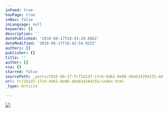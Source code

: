 ```yaml
---
inFeed: true
hasPage: true
inNav: false
inLanguage: null
keywords: []
description: ''
datePublished: '2016-08-17T18:43:20.086Z'
dateModified: '2016-08-17T18:42:54.925Z'
authors: []
publisher: {}
title: ''
author: []
via: {}
starred: false
sourcePath: _posts/2016-08-17-fc71b1d7-17c6-4d62-8e06-d0ab34204255.md
url: fc71b1d7-17c6-4d62-8e06-d0ab34204255/index.html
_type: Article

---
```

![](https://the-grid-user-content.s3-us-west-2.amazonaws.com/c9120cba-49c2-4524-aeb5-94edf1ca07ee.jpg)